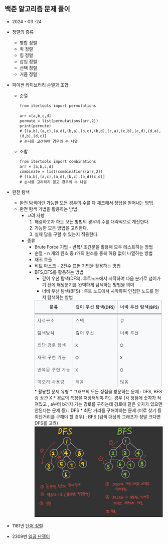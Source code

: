 ## 백준 알고리즘 문제 풀이  
* 2024 - 03 -24
* 정렬의 종류   
    * 병합 정렬  
    * 퀵 정렬  
    * 힙 정렬  
    * 삽입 정렬  
    * 선택 정렬  
    * 거품 정렬 


* 파이썬 라이브러리 순열과 조합  
    * 순열   
        ```
        from itertools import permutations

        arr =[a,b,c,d]
        permute = list(permutations(arr,2))
        print(permute)
        # [(a,b),(a,c),(a,d),(b,a),(b,c),(b,d),(c,a),(c,b),(c,d),(d,a),(d,b),(d,c)] 
        # 순서를 고려하여 경우의 수 나열
        ```  
    * 조합  
        ```
        from itertools import combinations
        arr = [a,b,c,d]
        combinate = list(combinations(arr,2))
        # [(a,b),(a,c),(a,d),(b,c),(b,d)(c,d)] 
        # 순서를 고려하지 않고 경우의 수 나열 
        ```

* 완전 탐색  
    * 완전 탐색이란 가능한 모든 경우의 수를 다 체크해서 정답을 얻어내는 방법  
    * 완전 탐색 기법을 활용하는 방법  
        * 고려 사항  
            1. 해결하고자 하는 모든 방법의 경우의 수를 대략적으로 계산한다.  
            2. 가능한 모든 방법을 고려한다.  
            3. 실제 답을 구할 수 있는지 적용한다.  
        * 종류  
            * Brute Force 기법 - 반복/ 조건문을 활용해 모두 테스트하는 방법   
            * 순열 - n 개의 원소 중 r개의 원소를 중복 허용 없이 나열하는 방법  
            * 재귀 호출  
            * 비트 마스크 - 2진수 표현 기법을 활용하는 방법  
            * BFS,DFS를 활용하는 방법  
                * 깊이 우선 탐색(DFS): 루트노드에서 시작하여 다음 분기로 넘어가기 전에 해당분기를 완벽하게 탐색하는 방법을 의미   
                * 너비 우선 탐색(BFS) : 루트 노드에서 시작하여 인접한 노드를 먼저 탐색하는 방법  
                <img src="./img/image7.png">    
                * 활용할 문제 유형  
                    * 그래프의 모든 정점을 방문하는 문제 : DFS, BFS랑 상관 X  
                    * 경로의 특징을 저장해둬야 하는 경우 (각 정점에 숫자가 적혀있고 , a부터 b까지 가는 경로를 구하는데 경로에 같은 숫자가 있으면 안된다는 문제 등) : DFS  
                    * 최단 거리를 구해야하는 문제 (미로 찾기 등 최단거리를 구해야 할 경우) : BFS (검색 대상의 그래프가 정말 크다면 DFS를 고려)    
                    <img src="./img/image8.png">


* 1181번 [단어 정렬]()  
* 2309번 [일곱 난쟁이]()